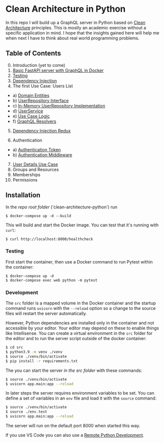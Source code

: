 # Clean Architecture in Python

In this repo I will build up a GraphQL server in Python based on [Clean Architecture](https://blog.cleancoder.com/uncle-bob/2012/08/13/the-clean-architecture.html) principles. This is mostly an academic exercise without a specific application in mind. I hope that the insights gained here will help me when next I have to think about real world programming problems.

## Table of Contents

0. Introduction (yet to come)
1. [Basic FastAPI server with GraphQL in Docker](./src/docs/01_fastapi_graphql_docker.md)
2. [Testing](./src/docs/02_testing.md)
3. [Dependency Injection](./src/docs/03_dependency_injection.md)
4. The first Use Case: Users List

- a) [Domain Entities](./src/docs/04a_entities.md)
- b) [UserRepository Interface](./src/docs/04b_repository_interface.md)
- c) [In-Memory UserRepository Implementation](./src/docs/04c_memory_repository.md)
- d) [UserService](./src/docs/04d_user_service.md)
- e) [Use Case Logic](./src/docs/04e_list_users_use_case.md)
- f) [GraphQL Resolvers](./src/docs/04f_query_users_resolver.md)

5. [Dependency Injection Redux](./src/docs/05_di_redux.md)

6. Authentication

- a) [Authentication Token](./src/docs/06a_authentication.md)
- b) [Authentication Middleware](./src/docs/06b_auth_middleware.md)

7. [User Details Use Case](./src/docs/07_user_details.md)
8. Groups and Resources
9. Memberships
10. Permissions

## Installation

In the _repo root folder_ ('clean-architecture-python') run

```
$ docker-compose up -d --build
```

This will build and start the Docker image. You can test that it's running with `curl`:

```
$ curl http://localhost:8000/healthcheck
```

### Testing

First start the container, then use a Docker command to run Pytest within the container:

```
$ docker-compose up -d
$ docker-compose exec web python -m pytest
```

### Development

The `src` folder is a mapped volume in the Docker container and the startup command runs `uvicorn` with the `--reload` option so a change to the source files will restart the server automatically.

However, Python dependencies are installed only in the container and not accessible by your editor. Your editor may depend on these to enable things like Intellisense. You can create a virtual environment in the `src` folder for the editor and to run the server script outside of the docker container:

```bash
$ cd src
$ python3.9 -m venv ./venv
$ source ./venv/bin/activate
$ pip install -r requirements.txt
```

The you can start the server _in the src folder_ with these commands:

```bash
$ source ./venv/bin/activate
$ uvicorn app.main:app --reload
```

In later steps the server requires environment variables to be set. You can define a set of variables in an `env` file and load it with the `source` command:

```bash
$ source ./venv/bin/activate
$ source ./env.test
$ uvicorn app.main:app --reload
```

The server will run on the default port 8000 when started this way.

If you use VS Code you can also use a [Remote Python Development](https://devblogs.microsoft.com/python/remote-python-development-in-visual-studio-code/).
